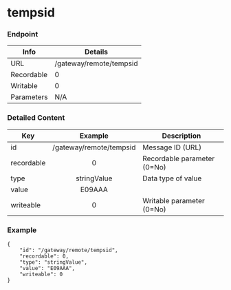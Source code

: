 # tempsid



### Endpoint

| Info  | Details |
| ------------- | ------------- |
| URL   | /gateway/remote/tempsid   |
| Recordable   | 0   |
| Writable   | 0   |
| Parameters  | N/A  |

### Detailed Content

|  Key  | Example | Description |
| ------------- | :------: | ------------------------------ |
|  id | /gateway/remote/tempsid | Message ID (URL) |
|  recordable | 0 | Recordable parameter (0=No) |
|  type | stringValue | Data type of value |
|  value | E09AAA |  |
|  writeable | 0 | Writable parameter (0=No) |

### Example
```
{
    "id": "/gateway/remote/tempsid",
    "recordable": 0,
    "type": "stringValue",
    "value": "E09AAA",
    "writeable": 0
}
```
